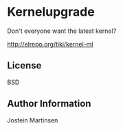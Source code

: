 Kernelupgrade
=========

Don't everyone want the latest kernel?

http://elrepo.org/tiki/kernel-ml



License
-------

BSD

Author Information
------------------

Jostein Martinsen

